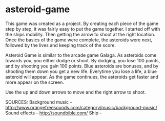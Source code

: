 # asteroid-game

This game was created as a project.
By creating each piece of the game step by step, it was fairly easy to put the game together. I started off with the ships mobility. Then getting the arrow to shoot at the right location. Once the basics of the game were complete, the asteroids were next, followed by the lives and keeping track of the score.

Asteroid Game is similar to the arcade game Galaga. As asteroids come towards you, you either dodge or shoot.
By dodging, you lose 100 points, and by shooting you gain 100 points. Blue asteroids are bonuses, and by shooting
them down you get a new life. Everytime you lose a life, a blue asteroid will appear. As the game continues, the asteroids get faster and more appear on the screen.

Use the up and down arrows to move and the right arrow to shoot. 

SOURCES:
Background music - http://www.orangefreesounds.com/category/music/background-music/
Sound effects - http://soundbible.com/
Ship - 
